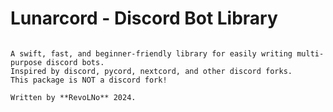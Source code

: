 # Lunarcord - Discord Bot Library
~~~~~~~~~~~~~~~~~~~~~~~~~~~~~~~

A swift, fast, and beginner-friendly library for easily writing multi-purpose discord bots.
Inspired by discord, pycord, nextcord, and other discord forks.
This package is NOT a discord fork!

Written by **RevoLNo** 2024.